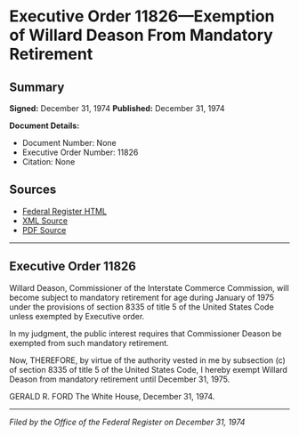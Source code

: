 # Executive Order 11826—Exemption of Willard Deason From Mandatory Retirement

## Summary

**Signed:** December 31, 1974
**Published:** December 31, 1974

**Document Details:**
- Document Number: None
- Executive Order Number: 11826
- Citation: None

## Sources
- [Federal Register HTML](https://www.presidency.ucsb.edu/documents/executive-order-11826-exemption-willard-deason-from-mandatory-retirement)
- [XML Source](None)
- [PDF Source](None)

---

## Executive Order 11826

Willard Deason, Commissioner of the Interstate Commerce Commission, will become subject to mandatory retirement for age during January of 1975 under the provisions of section 8335 of title 5 of the United States Code unless exempted by Executive order.

In my judgment, the public interest requires that Commissioner Deason be exempted from such mandatory retirement.

Now, THEREFORE, by virtue of the authority vested in me by subsection (c) of section 8335 of title 5 of the United States Code, I hereby exempt Willard Deason from mandatory retirement until December 31, 1975.

GERALD R. FORD
The White House,
December 31, 1974.

---

*Filed by the Office of the Federal Register on December 31, 1974*

